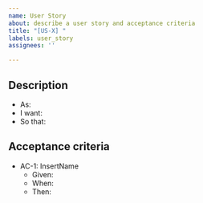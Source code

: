 ```yaml
---
name: User Story
about: describe a user story and acceptance criteria
title: "[US-X] "
labels: user_story
assignees: ''

---
```


## Description

- As:
- I want:
- So that:

## Acceptance criteria

* AC-1: InsertName
  - Given:
  - When:
  - Then:
